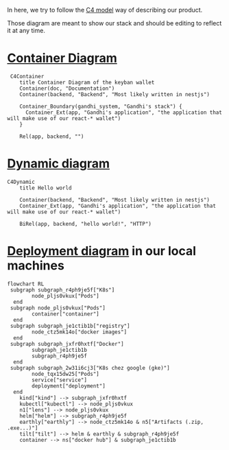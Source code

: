 In here, we try to follow the [C4 model](https://c4model.com/) way of describing our product.

Those diagram are meant to show our stack and should be editing to reflect it at
any time.

[Container Diagram](https://c4model.com/#ContainerDiagram)
=================
```mermaid
 C4Container
    title Container Diagram of the keyban wallet
    Container(doc, "Documentation")
    Container(backend, "Backend", "Most likely written in nestjs")

    Container_Boundary(gandhi_system, "Gandhi's stack") {
      Container_Ext(app, "Gandhi's application", "the application that will make use of our react-* wallet")
    }

    Rel(app, backend, "")
```

[Dynamic diagram](https://c4model.com/#DynamicDiagram)
===============

```mermaid
C4Dynamic
    title Hello world

    Container(backend, "Backend", "Most likely written in nestjs")
    Container_Ext(app, "Gandhi's application", "the application that will make use of our react-* wallet")

    BiRel(app, backend, "hello world!", "HTTP")
```

[Deployment diagram](https://c4model.com/#DeploymentDiagram) in our local machines
====

```mermaid
flowchart RL
 subgraph subgraph_r4ph9je5f["K8s"]
        node_pljs0vkux["Pods"]
  end
 subgraph node_pljs0vkux["Pods"]
        container["container"]
  end
 subgraph subgraph_je1ctib1b["registry"]
        node_ctz5mk14o["docker images"]
  end
 subgraph subgraph_jxfr0hxtf["Docker"]
        subgraph_je1ctib1b
        subgraph_r4ph9je5f
  end
 subgraph subgraph_2w31i6cj3["K8s chez google (gke)"]
        node_tqx15dw25["Pods"]
        service["service"]
        deployment["deployment"]
  end
    kind["kind"] --> subgraph_jxfr0hxtf
    kubectl["kubectl"] --> node_pljs0vkux
    n1["lens"] --> node_pljs0vkux
    helm["helm"] --> subgraph_r4ph9je5f
    earthly["earthly"] --> node_ctz5mk14o & n5["Artifacts (.zip, .exe...)"]
    tilt["tilt"] --> helm & earthly & subgraph_r4ph9je5f
    container --> ns["docker hub"] & subgraph_je1ctib1b
```
